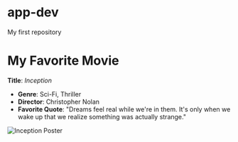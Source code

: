 # app-dev
My first repository
# My Favorite Movie
**Title**: *Inception*

- **Genre**: Sci-Fi, Thriller
- **Director**: Christopher Nolan
- **Favorite Quote**: "Dreams feel real while we're in them. It's only when we wake up that we realize something was actually strange."

![Inception Poster](link-to-image-if-available)
